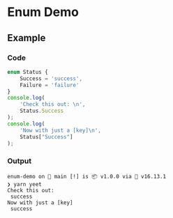# Enum Demo


## Example 

### Code

```ts
enum Status {
    Success = 'success',
    Failure = 'failure'
}
console.log(
    'Check this out: \n', 
    Status.Success
);
console.log(
    'Now with just a [key]\n', 
    Status["Success"]
);
```
### Output

```shell
enum-demo on  main [!] is 📦 v1.0.0 via  v16.13.1 
❯ yarn yeet
Check this out: 
 success
Now with just a [key]
 success
```